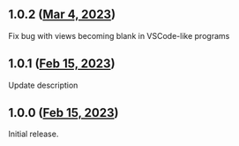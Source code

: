 ## 1.0.2 ([Mar 4, 2023](https://github.com/ramensoftware/windhawk-mods/blob/5c52c28ccbd07387061bcd9543820347ce1f642d/mods/hide-search-bar.wh.cpp))

Fix bug with views becoming blank in VSCode-like programs


## 1.0.1 ([Feb 15, 2023](https://github.com/ramensoftware/windhawk-mods/blob/4701e1066667863e05c7e9fa082b3399b86b5a5a/mods/hide-search-bar.wh.cpp))

Update description

## 1.0.0 ([Feb 15, 2023](https://github.com/ramensoftware/windhawk-mods/blob/acebdfe2946501d31c088c80e2dc24459fa707fd/mods/hide-search-bar.wh.cpp))

Initial release.
